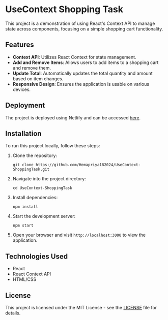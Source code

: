 

# UseContext Shopping Task

This project is a demonstration of using React's Context API to manage state across components, focusing on a simple shopping cart functionality.

## Features

- **Context API**: Utilizes React Context for state management.
- **Add and Remove Items**: Allows users to add items to a shopping cart and remove them.
- **Update Total**: Automatically updates the total quantity and amount based on item changes.
- **Responsive Design**: Ensures the application is usable on various devices.

## Deployment

The project is deployed using Netlify and can be accessed [here](https://usecontext-task-shopping.netlify.app/).



## Installation

To run this project locally, follow these steps:

1. Clone the repository:
   ```
   git clone https://github.com/Hemapriya182024/UseContext-ShoppingTask.git
   ```
2. Navigate into the project directory:
   ```
   cd UseContext-ShoppingTask
   ```
3. Install dependencies:
   ```
   npm install
   ```
4. Start the development server:
   ```
   npm start
   ```
5. Open your browser and visit `http://localhost:3000` to view the application.

## Technologies Used

- React
- React Context API
- HTML/CSS



## License

This project is licensed under the MIT License - see the [LICENSE](./LICENSE) file for details.



